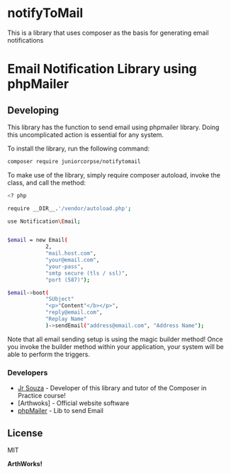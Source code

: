 
# notifyToMail
This is a library that uses composer as the basis for generating email notifications

# Email Notification Library using phpMailer

## Developing

This library has the function to send email using phpmailer library. Doing this uncomplicated action is essential for any system.

To install the library, run the following command:

```sh
composer require juniorcorpse/notifytomail
```

To make use of the library, simply require composer autoload, invoke the class, and call the method:

```sh
<? php

require __DIR__.'/vendor/autoload.php';

use Notification\Email;


$email = new Email(
            2,
            "mail.host.com",
            "your@email.com",
            "your-pass",
            "smtp secure (tls / ssl)",
            "port (587)");

$email->boot(
        	"SUbject"
        	"<p>"Content"</b></p>",
        	"reply@email.com",
        	"Replay Name"
            )->sendEmail("address@email.com", "Address Name");
```

Note that all email sending setup is using the magic builder method! Once you invoke the builder method within your application, your system will be able to perform the triggers.

### Developers
* [Jr Souza] - Developer of this library and tutor of the Composer in Practice course!
* [Arthwoks] - Official website software
* [phpMailer] - Lib to send Email

License
----

MIT

**ArthWorks!**

[//]:#
[Jr Souza]: <mailto:contato@arthworks.com.br>
[ArthWorks]: <https://www.arthworks.com.br>
[phpMailer]: <https://github.com/PHPMailer/PHPMailer>

